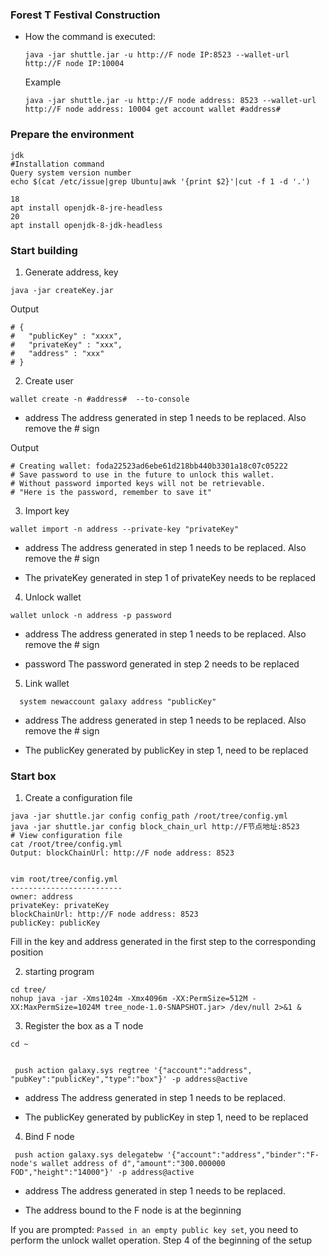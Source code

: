 ### Forest T Festival Construction



- How the command is executed:

  ```
  java -jar shuttle.jar -u http://F node IP:8523 --wallet-url http://F node IP:10004
  ```

  Example

  ```
  java -jar shuttle.jar -u http://F node address: 8523 --wallet-url http://F node address: 10004 get account wallet #address#
  ```

  

### Prepare the environment

```shell
jdk
#Installation command
Query system version number
echo $(cat /etc/issue|grep Ubuntu|awk '{print $2}'|cut -f 1 -d '.')

18
apt install openjdk-8-jre-headless
20
apt install openjdk-8-jdk-headless
```



### Start building

1. Generate address, key

```
java -jar createKey.jar
```

Output

```
# {
#   "publicKey" : "xxxx",
#   "privateKey" : "xxx",
#   "address" : "xxx"
# }
```

2. Create user

```shell
wallet create -n #address#  --to-console
```

- address The address generated in step 1 needs to be replaced. Also remove the # sign

Output

```shell
# Creating wallet: foda22523ad6ebe61d218bb440b3301a18c07c05222
# Save password to use in the future to unlock this wallet.
# Without password imported keys will not be retrievable.
# "Here is the password, remember to save it"
```

3. Import key

```shell
wallet import -n address --private-key "privateKey"
```

- address The address generated in step 1 needs to be replaced. Also remove the # sign

- The privateKey generated in step 1 of privateKey needs to be replaced

4. Unlock wallet

```
wallet unlock -n address -p password
```

- address The address generated in step 1 needs to be replaced. Also remove the # sign

- password The password generated in step 2 needs to be replaced

5. Link wallet

 ```
   system newaccount galaxy address "publicKey"
 ```

- address The address generated in step 1 needs to be replaced. Also remove the # sign

- The publicKey generated by publicKey in step 1, need to be replaced





### Start box

1. Create a configuration file

```
java -jar shuttle.jar config config_path /root/tree/config.yml
java -jar shuttle.jar config block_chain_url http://F节点地址:8523
# View configuration file
cat /root/tree/config.yml
Output: blockChainUrl: http://F node address: 8523


vim root/tree/config.yml
-------------------------
owner: address
privateKey: privateKey
blockChainUrl: http://F node address: 8523
publicKey: publicKey
```

Fill in the key and address generated in the first step to the corresponding position

2. starting program

```
cd tree/
nohup java -jar -Xms1024m -Xmx4096m -XX:PermSize=512M -XX:MaxPermSize=1024M tree_node-1.0-SNAPSHOT.jar> /dev/null 2>&1 &
```



3. Register the box as a T node

```
cd ~


 push action galaxy.sys regtree '{"account":"address", "pubKey":"publicKey","type":"box"}' -p address@active
```

- address The address generated in step 1 needs to be replaced.

- The publicKey generated by publicKey in step 1, need to be replaced



4. Bind F node

```
 push action galaxy.sys delegatebw '{"account":"address","binder":"F-node's wallet address of d","amount":"300.000000 FOD","height":"14000"}' -p address@active
```

- address The address generated in step 1 needs to be replaced.

- The address bound to the F node is at the beginning

If you are prompted: `Passed in an empty public key set`, you need to perform the unlock wallet operation. Step 4 of the beginning of the setup

 
